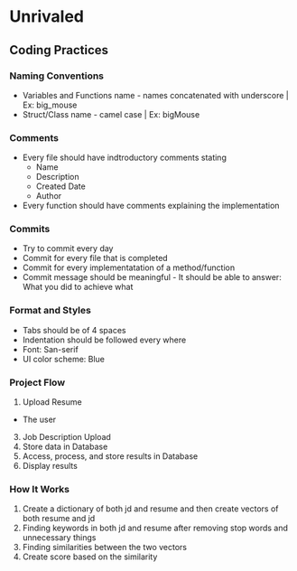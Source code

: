 # Unrivaled

## Coding Practices

### Naming Conventions
* Variables and Functions name - names concatenated with underscore | Ex: big_mouse
* Struct/Class name - camel case | Ex: bigMouse
 
### Comments
* Every file should have indtroductory comments stating
  * Name
  * Description
  * Created Date
  * Author
 * Every function should have comments explaining the implementation
 
 ### Commits
 * Try to commit every day
 * Commit for every file that is completed
 * Commit for every implementatation of a method/function
 * Commit message should be meaningful - It should be able to answer: What you did to achieve what
 
 ### Format and Styles
 * Tabs should be of 4 spaces
 * Indentation should be followed every where
 * Font: San-serif
 * UI color scheme: Blue
 
 ### Project Flow
  1. Upload Resume
  * The user 
  3. Job Description Upload
  4. Store data in Database
  5. Access, process, and store results in Database
  6. Display results

 ### How It Works
  1. Create a dictionary of both jd and resume and then create vectors of both resume and jd
  2. Finding keywords in both jd and resume after removing stop words and unnecessary things
  3. Finding similarities between the two vectors
  4. Create score based on the similarity
